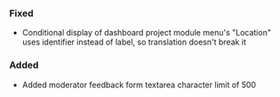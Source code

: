 ### Fixed

- Conditional display of dashboard project module menu's "Location" uses identifier instead of label, so translation doesn't break it

### Added 

- Added moderator feedback form textarea character limit of 500
